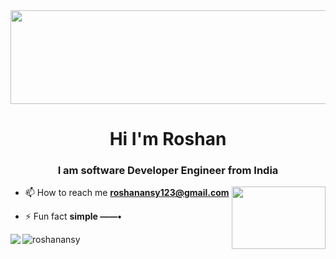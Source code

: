 <image width=1000 height=150 src="https://encrypted-tbn0.gstatic.com/images?q=tbn:ANd9GcS6cdgg9oSDEMhZIpO625Uu1gd58P6_JK5xPw&usqp=CAU"/>
<h1 align="center">Hi I'm Roshan</h1>
<h3 align="center">I am software Developer Engineer from India</h3>

<image align="right" width=150 height=100 src="https://w7.pngwing.com/pngs/865/812/png-transparent-programmer-it-it-workers-computer-thumbnail.png"/>

- 📫 How to reach me **roshanansy123@gmail.com**

- ⚡ Fun fact **simple ——•**

<img align="left" src="https://github-readme-stats.vercel.app/api?username=RoshanAnsy&show_icons=true&theme=transparent" />


<p><img align="left" src="https://github-readme-stats.vercel.app/api/top-langs?username=roshanansy&show_icons=true&locale=en&layout=compact" alt="roshanansy" /></p>



